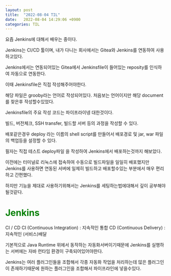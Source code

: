 ```yaml
---
layout: post
title:  "2022-08-04 TIL"
date:   2022-08-04 14:29:06 +0900
categories: TIL
---
```


요즘 Jenkins에 대해서 배우는 중이다.

Jenkins는 CI/CD 툴이며, 내가 다니는 회사에서는 Gitea와 Jenkins를 연동하여 사용하고있다.

Jenkins에서는 연동되어있는 Gitea에서 Jenkinsfile이 들어있는 reposity를 인식하여 자동으로 연동한다.

이때 Jenkinsfile은 직접 작성해주어야한다. 

해당 파일은 grooby라는 언어로 작성되어있다. 처음보는 언어이지만 해당 document를 찾은후 작성할수있었다.

Jenkinsfile의 주요 작성 코드는 파이프라이넹 대한것이다.

빌드, 버전체크, SSH transfer, 빌드할 서버 등의 과정을 작성할 수 있다.

배포같은경우 deploy 라는 이름의 shell script를 만들어서 배포경로 및 jar, war 파일의 백업등을 설정할 수 있다.

필자는 직접 테스트 deploy파일 을 작성하여 Jenkins에서 배포하는것까지 해보았다.

이전에는 터미널로 리눅스에 접속하여 수동으로 빌드파일을 일일히 배포했지만 Jenkins를 사용하면 연동된 서버에 일제히 빌드하고 배포할수있는 부분에서 매우 편리하고 간편했다.

하지만 기능을 제대로 사용하기위해서는 Jenkins를 세팅하는법에대해서 깊이 공부해야될것같다.






<span style="color:green"> Jenkins </span>
==========================================
CI / CD
CI (Continuous Integration) : 지속적인 통합
CD (Continuous Delivery) : 지속적인 (서비스)배달

기본적으로 Java Runtime 위에서 동작하는 자동화서버이기때문에 
Jenkins를 실행하는 서버에는 자바 런타임 환경이 구축되어있어야한다.

Jenkins는 여러 플러그인들을 조합해서 각종 자동화 작업을 처리하는데
많은 플러그인이 존재하기때문에 원하는 플러그인을 조합해서 파이프라인에 넣을수있다.










